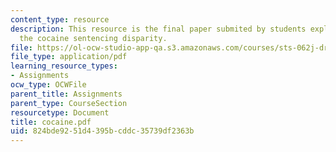```yaml
---
content_type: resource
description: This resource is the final paper submited by students explaining about
  the cocaine sentencing disparity.
file: https://ol-ocw-studio-app-qa.s3.amazonaws.com/courses/sts-062j-drugs-politics-and-culture-spring-2006/824bde9251d4395bcddc35739df2363b_cocaine.pdf
file_type: application/pdf
learning_resource_types:
- Assignments
ocw_type: OCWFile
parent_title: Assignments
parent_type: CourseSection
resourcetype: Document
title: cocaine.pdf
uid: 824bde92-51d4-395b-cddc-35739df2363b
---
```

